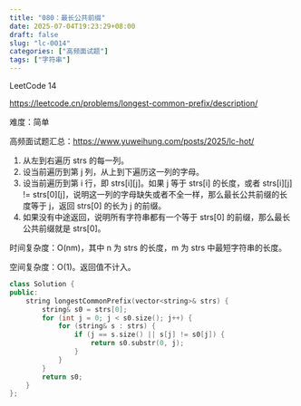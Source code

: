 ```yaml
---
title: "080：最长公共前缀"
date: 2025-07-04T19:23:29+08:00
draft: false
slug: "lc-0014"
categories: ["高频面试题"]
tags: ["字符串"]
---
```


LeetCode 14

https://leetcode.cn/problems/longest-common-prefix/description/

难度：简单

高频面试题汇总：https://www.yuweihung.com/posts/2025/lc-hot/

1. 从左到右遍历 strs 的每一列。
2. 设当前遍历到第 j 列，从上到下遍历这一列的字母。
3. 设当前遍历到第 i 行，即 strs[i][j]。如果 j 等于 strs[i] 的长度，或者 strs[i][j] != strs[0][j]，说明这一列的字母缺失或者不全一样，那么最长公共前缀的长度等于 j，返回 strs[0] 的长为 j 的前缀。
4. 如果没有中途返回，说明所有字符串都有一个等于 strs[0] 的前缀，那么最长公共前缀就是 strs[0]。

时间复杂度：O(nm)，其中 n 为 strs 的长度，m 为 strs 中最短字符串的长度。

空间复杂度：O(1)。返回值不计入。

<!--more-->

```cpp
class Solution {
public:
    string longestCommonPrefix(vector<string>& strs) {
        string& s0 = strs[0];
        for (int j = 0; j < s0.size(); j++) {
            for (string& s : strs) {
                if (j == s.size() || s[j] != s0[j]) {
                    return s0.substr(0, j);
                }
            }
        }
        return s0;
    }
};
```
